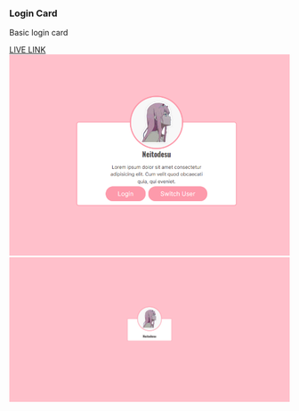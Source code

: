 ### Login Card

Basic login card

[LIVE LINK](https://neitodesu.github.io/Login-Card/)
![Screenshot 1](app/assets/images/Screenshot%202023-09-07%20200444.png)
![Screenshot 2](app/assets/images/Screenshot%202023-09-07%20at%2020-04-16%20Login%20Card.png)
